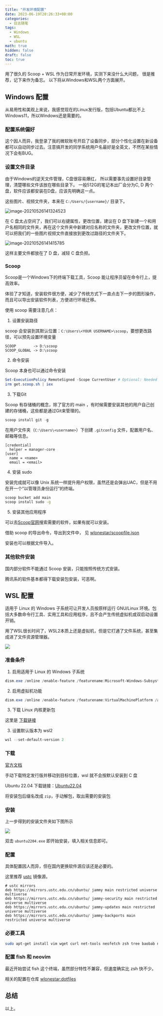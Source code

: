 ```yaml
---
title: "开发环境配置"
date: 2023-06-19T20:26:33+08:00
categories:
  - 日志随笔
tags:
  - Windows
  - WSL
  - ubuntu
math: true
hidden: false
draft: false
toc: true
---
```


用了很久的 Scoop + WSL 作为日常开发环境，实测下来没什么大问题，
很是推荐，记下来作为备忘。
以下将从Windows和WSL两个方面展开。

## Windows 配置

从易用性和美观上来说，我感觉现在的Linux发行版，包括Ubuntu都比不上Windows11，所以Windows还是需要的。

### 配置系统偏好

这个因人而异，我登录了我的微软账号开启了设备同步，部分个性化设置在新设备都可以自动同步过去。注意搞开发的同学系统用户名最好是全英文，不然在某些情况下会有BUG。

### 设置文件目录

由于Windows的逆天文件管理，C盘很容易爆红，
所以需要事先设置好目录管理，清楚哪些文件该放在哪些目录下。
一般512G的笔记本出厂会分为C, D 两个盘，软件应该都安装在D盘，应该先明确这一点。

这些图片、视频文件夹，本来在 `C:/Users/{username}/` 目录下。

![image-20210526141324523](https://image-1305118058.cos.ap-nanjing.myqcloud.com/image/image-20210526141324523.png)

在 C 盘太占空间了，我们可以右键属性，更改位置，建议在 D 盘下新建一个和用户名相同的文件夹，再在这个文件夹中新建对应名称的文件夹，更改文件位置，就可以把我们的一些图片视频文件直接放到更改过路径的文件夹下。

![image-20210526141415785](https://image-1305118058.cos.ap-nanjing.myqcloud.com/image/image-20210526141415785.png)

这样主要文件都放在了 D 盘，减轻 C 盘负担。

### Scoop

Scoop是一个Windows下的终端下载工具，Scoop 能让程序员留在命令行上，提高效率。

体验了才知道，安装软件很方便，减少了传统方式下一直点击下一步的图形操作，而且可以导出安装软件列表，方便进行环境迁移。

使用 scoop 需要注意几点：

1. 设置安装路径

scoop 会安装到其默认位置：`C:\Users\<YOUR USERNAME>\scoop`，要想更改路径，可以预先设置环境变量

```
SCOOP        -> D:\scoop
SCOOP_GLOBAL -> D:\scoop
```

2. 命令安装

Scoop 本身也可以通过命令安装

```powershell
Set-ExecutionPolicy RemoteSigned -Scope CurrentUser # Optional: Needed to run a remote script the first time
irm get.scoop.sh | iex
```

3. 下载Git

Scoop 有存储桶的概念，除了官方的 main ，有时候需要安装其他的用户自己创建的存储桶，这些都是通过Git来管理的。

```powershell
scoop install git -g
```

在用户文件夹（`C:\Users\<username>`）下创建 `.gitconfig` 文件，配置用户名、邮箱等信息。

```
[credential]
  helper = manager-core
[user]
  name = <name>
  email = <email>
```

4. 安装 sudo

安装完成就可以像 Unix 系统一样提升用户权限，虽然还是会弹出UAC，但是不用在开一个“以管理员身份运行”的终端。

```sh
scoop bucket add main
scoop install sudo -g
```

5. 安装其他应用程序

可以去[Scoop官网](https://scoop.sh/)搜索需要的软件，如果有就可以安装。

借助 scoop 的导出命令，导出到文件中， 见 [wlonestar/scoopfile.json](https://gist.github.com/wlonestar/52951b9376dac9a6d712c7440f4de403)

安装也可以根据文件导入。

### 其他软件安装

国内部分软件不能通过 Scoop 安装，只能按照传统方式安装。

腾讯系的软件基本都得下载安装包安装，可恶啊。

## WSL 配置

适用于 Linux 的 Windows 子系统可让开发人员按原样运行 GNU/Linux 环境。包括大多数命令行工具、实用工具和应用程序，且不会产生传统虚拟机或双启动设置开销。

用了WSL很长时间了，WSL2本质上还是虚拟机，但是它打通了文件系统，甚至集成进了文件资源管理器。

![](https://image-1305118058.cos.ap-nanjing.myqcloud.com/image/Snipaste_2023-06-19_21-11-39.jpg)

### 准备条件

1. 启用适用于 Linux 的 Windows 子系统

```powershell
dism.exe /online /enable-feature /featurename:Microsoft-Windows-Subsystem-Linux /all /norestart
```

2. 启用虚拟机功能 

```powershell
dism.exe /online /enable-feature /featurename:VirtualMachinePlatform /all /norestart
```

3. 下载 Linux 内核更新包

这里是 [下载链接](https://wslstorestorage.blob.core.windows.net/wslblob/wsl_update_x64.msi)


3. 设置默认版本为 wsl2

```powershell
wsl --set-default-version 2
```

### 下载

[官方文档](https://learn.microsoft.com/zh-cn/windows/wsl/install-manual)

手动下载特定发行版并移动到目标位置，wsl 就不会按默认安装到 C 盘

Ubuntu 22.04 下载链接：[Ubuntu22.04](https://aka.ms/wslubuntu2204)

将安装包后缀名改成 `zip`，手动解包，取出需要的安装包

### 安装

上一步得到的安装文件夹如下图所示

![](https://image-1305118058.cos.ap-nanjing.myqcloud.com/image/Snipaste_2022-10-29_21-59-28.png)

双击 `ubuntu2204.exe` 即开始安装，填入相关信息即可。

### 配置

具体配置因人而异，但在国内更换软件源应该还是必要的。

这里推荐 [ustc](https://mirrors.ustc.edu.cn/help/ubuntu.html) 镜像源。

```
# ustc mirrors
deb https://mirrors.ustc.edu.cn/ubuntu/ jammy main restricted universe multiverse
deb https://mirrors.ustc.edu.cn/ubuntu/ jammy-security main restricted universe multiverse
deb https://mirrors.ustc.edu.cn/ubuntu/ jammy-updates main restricted universe multiverse
deb https://mirrors.ustc.edu.cn/ubuntu/ jammy-backports main restricted universe multiverse
```

### 必要工具

```bash
sudo apt-get install vim wget curl net-tools neofetch zsh tree baobab neovim -y
```

### 配置 fish 和 neovim

最近开始尝试 fish 这个终端，虽然部分特性不兼容，但速度确实比 zsh 快不少。

相关的配置在仓库 [wlonestar:dotfiles](https://github.com/wlonestar/dotfiles)

## 总结



以上。

